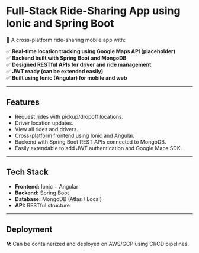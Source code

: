 # Full-Stack Ride-Sharing App using Ionic and Spring Boot

🚖 A cross-platform ride-sharing mobile app with:

✅ **Real-time location tracking using Google Maps API (placeholder)**  
✅ **Backend built with Spring Boot and MongoDB**  
✅ **Designed RESTful APIs for driver and ride management**  
✅ **JWT ready (can be extended easily)**  
✅ **Built using Ionic (Angular) for mobile and web**

---

## Features

- Request rides with pickup/dropoff locations.
- Driver location updates.
- View all rides and drivers.
- Cross-platform frontend using Ionic and Angular.
- Backend with Spring Boot REST APIs connected to MongoDB.
- Easily extendable to add JWT authentication and Google Maps SDK.

---

## Tech Stack

- **Frontend:** Ionic + Angular
- **Backend:** Spring Boot
- **Database:** MongoDB (Atlas / Local)
- **API:** RESTful structure

---

## Deployment

🛠️ Can be containerized and deployed on AWS/GCP using CI/CD pipelines.


